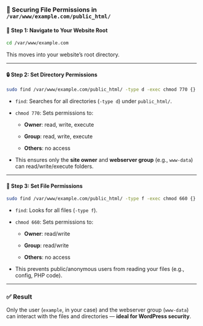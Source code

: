 ### 🔐 Securing File Permissions in `/var/www/example.com/public_html/`

#### 📁 Step 1: Navigate to Your Website Root

```bash
cd /var/www/example.com
```

This moves into your website’s root directory.

---

#### 🔒 Step 2: Set Directory Permissions

```bash
sudo find /var/www/example.com/public_html/ -type d -exec chmod 770 {} \;
```

- `find`: Searches for all directories (`-type d`) under `public_html/`.
    
- `chmod 770`: Sets permissions to:
    
    - **Owner**: read, write, execute
        
    - **Group**: read, write, execute
        
    - **Others**: no access
        
- This ensures only the **site owner** and **webserver group** (e.g., `www-data`) can read/write/execute folders.
    

---

#### 🔐 Step 3: Set File Permissions

```bash
sudo find /var/www/example.com/public_html/ -type f -exec chmod 660 {} \;
```

- `find`: Looks for all files (`-type f`).
    
- `chmod 660`: Sets permissions to:
    
    - **Owner**: read/write
        
    - **Group**: read/write
        
    - **Others**: no access
        
- This prevents public/anonymous users from reading your files (e.g., config, PHP code).
    

---

### ✅ Result

Only the user (`example`, in your case) and the webserver group (`www-data`) can interact with the files and directories — **ideal for WordPress security**.
